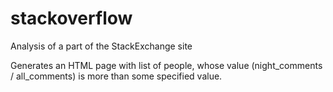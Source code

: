 # stackoverflow
Analysis of a part of the StackExchange site

Generates an HTML page with list of people, whose value (night_comments / all_comments) is more than some specified value.
